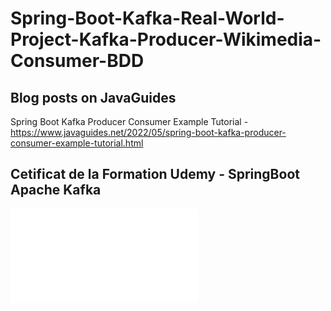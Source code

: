 # Spring-Boot-Kafka-Real-World-Project-Kafka-Producer-Wikimedia-Consumer-BDD
## Blog posts on JavaGuides
Spring Boot Kafka Producer Consumer Example Tutorial - https://www.javaguides.net/2022/05/spring-boot-kafka-producer-consumer-example-tutorial.html

## Cetificat de la Formation Udemy - SpringBoot Apache Kafka
![formation_udemy_Spring Boot Apache Kafka](certification_SpringBoot-ApacheKafka_ImeneOUAHRANI.pdf)



